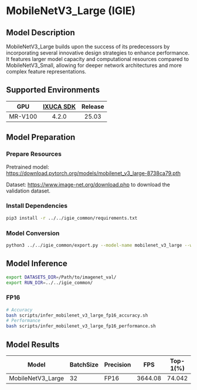 # MobileNetV3_Large (IGIE)

## Model Description

MobileNetV3_Large builds upon the success of its predecessors by incorporating several innovative design strategies to enhance performance. It features larger model capacity and computational resources compared to MobileNetV3_Small, allowing for deeper network architectures and more complex feature representations.

## Supported Environments

| GPU    | [IXUCA SDK](https://gitee.com/deep-spark/deepspark#%E5%A4%A9%E6%95%B0%E6%99%BA%E7%AE%97%E8%BD%AF%E4%BB%B6%E6%A0%88-ixuca) | Release |
| :----: | :----: | :----: |
| MR-V100 | 4.2.0     |  25.03  |

## Model Preparation

### Prepare Resources

Pretrained model: <https://download.pytorch.org/models/mobilenet_v3_large-8738ca79.pth>

Dataset: <https://www.image-net.org/download.php> to download the validation dataset.

### Install Dependencies

```bash
pip3 install -r ../../igie_common/requirements.txt
```

### Model Conversion

```bash
python3 ../../igie_common/export.py --model-name mobilenet_v3_large --weight mobilenet_v3_large-8738ca79.pth --output mobilenetv3_large.onnx
```

## Model Inference

```bash
export DATASETS_DIR=/Path/to/imagenet_val/
export RUN_DIR=../../igie_common/
```

### FP16

```bash
# Accuracy
bash scripts/infer_mobilenet_v3_large_fp16_accuracy.sh
# Performance
bash scripts/infer_mobilenet_v3_large_fp16_performance.sh
```

## Model Results

| Model             | BatchSize | Precision | FPS     | Top-1(%) | Top-5(%) |
|-------------------|-----------|-----------|---------|----------|----------|
| MobileNetV3_Large | 32        | FP16      | 3644.08 | 74.042   | 91.303   |
